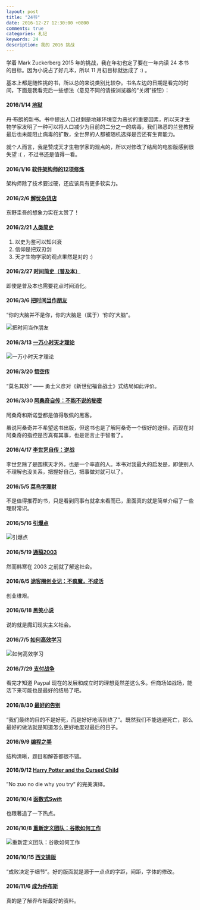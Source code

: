 ```yaml
---
layout: post
title: "24书"
date: 2016-12-27 12:30:00 +0800
comments: true
categories: 札记
keywords: 24
description: 我的 2016 挑战
---
```


学着 Mark Zuckerberg 2015 年的挑战，我在年初也定了要在一年内读 24 本书的目标。因为小说占了好几本，所以 11 月初目标就达成了 :) 。

基本上都是随性挑的书，所以总的来说类别比较杂。书名左边的日期是看完的时间，下面是我看完后一些想法（意见不同的请按浏览器的“关闭”按钮）：

#### 2016/1/14 [地狱](https://book.douban.com/subject/25756947/)

丹·布朗的新书。书中提出人口过剩是地球环境变为恶劣的重要因素，所以天才生物学家发明了一种可以将人口减少为目前的二分之一的病毒，我们熟悉的兰登教授最后也未能阻止病毒的扩散，全世界的人都被随机选择是否还有生育能力。
  
就个人而言，我是赞成天才生物学家的观点的，所以对修改了结局的电影版感到很失望 :( ，不过书还是值得一看。

#### 2016/1/16 [软件架构师的12项修炼](https://book.douban.com/subject/10746257/)

架构师除了技术要过硬，还应该具有更多软实力。

#### 2016/2/6 [解忧杂货店](https://book.douban.com/subject/25862578/)

东野圭吾的想象力实在太赞了！

#### 2016/2/21 [人类简史](https://book.douban.com/subject/25985021/)

1. 以史为鉴可以知兴衰
2. 信仰是把双刃剑
3. 天才生物学家的观点果然是对的 :)

#### 2016/2/27 [时间简史（普及本）](https://book.douban.com/subject/1474050/)

即使是普及本也需要花点时间消化。

#### 2016/3/6 [把时间当作朋友](https://book.douban.com/subject/3609132/)

“你的大脑并不是你，你的大脑是（属于）‘你的’大脑“。

![把时间当作朋友](https://ws1.sinaimg.cn/large/4ccba622gw1fb81d6obd8j21es14tqhf.jpg)

#### 2016/3/13 [一万小时天才理论](https://book.douban.com/subject/26600342/)

![一万小时天才理论](https://ws2.sinaimg.cn/large/4ccba622jw1fb81a10giyj21kw2357mr.jpg)

#### 2016/3/20 [悟空传](https://book.douban.com/subject/1485224/)

“莫名其妙” —— 勇士义彦对《新世纪福音战士》式结局如此评价。

#### 2016/3/30 [阿桑奇自传：不能不说的秘密](https://book.douban.com/subject/24845545/)

阿桑奇和斯诺登都是值得敬佩的黑客。

虽说阿桑奇并不希望这书出版，但这书也是了解阿桑奇一个很好的途径。而现在对阿桑奇的指控是否真有其事，也是谣言止于智者了。

#### 2016/4/17 [李世乭自传：逆战](https://book.douban.com/subject/20269761/)

李世乭除了是围棋天才外，也是一个率直的人。本书对我最大的启发是，即使别人不理解也没关系，把握好自己，把事做对就可以了。

#### 2016/5/5 [菜鸟学理财](https://book.douban.com/subject/26708833/)

不是值得推荐的书，只是看到同事有就拿来看而已，里面真的就是简单介绍了一些理财常识。

#### 2016/5/16 [引爆点](https://book.douban.com/subject/25876611/)

![引爆点](https://ws3.sinaimg.cn/large/4ccba622gw1fb81cpjpw2j21kw1kstty.jpg)

#### 2016/5/19 [通稿2003](https://book.douban.com/subject/1063245/)

然而韩寒在 2003 之前就了解这社会。

#### 2016/6/5 [途客圈创业记：不疯魔，不成活](https://book.douban.com/subject/26739566/)

创业维艰。

#### 2016/6/18 [黑笑小说](https://book.douban.com/subject/4213995/)

说的就是魔幻现实主义社会。

#### 2016/7/5 [如何高效学习](https://book.douban.com/subject/25783654/)

![如何高效学习](https://ws1.sinaimg.cn/large/4ccba622gw1fb817hl8ruj21kw2357mr.jpg)

#### 2016/7/29 [支付战争](https://book.douban.com/subject/26324497/)

看完才知道 Paypal 现在的发展和成立时的理想竟然差这么多。但商场如战场，能活下来可能也是最好的结局了吧。

#### 2016/8/30 [最好的告别](https://book.douban.com/subject/26576861/)

“我们最终的目的不是好死，而是好好地活到终了”。既然我们不能逃避死亡，那么最好的做法就是知道怎么更好地度过最后的日子。

#### 2016/9/9 [编程之美](https://book.douban.com/subject/3004255/)

结构清晰，题目和解答都很不错。

#### 2016/9/12 [Harry Potter and the Cursed Child](https://book.douban.com/subject/26900309/)

”No zuo no die why you try“ 的完美演绎。

#### 2016/10/4 [函数式Swift](https://book.douban.com/subject/26869130/)

也跟著追了一下热点。

#### 2016/10/8 [重新定义团队：谷歌如何工作](https://book.douban.com/subject/26608585/)

![重新定义团队：谷歌如何工作](https://ws2.sinaimg.cn/large/4ccba622gw1fb82f25g52j21kw18bqnm.jpg)

#### 2016/10/15 [西文排版](https://book.douban.com/subject/26834548/)

“成败决定于细节”。好的版面就是源于一点点的字距，间距，字体的修改。

#### 2016/11/6 [成为乔布斯](https://book.douban.com/subject/26849305/)

真的是了解乔布斯最好的资料。

